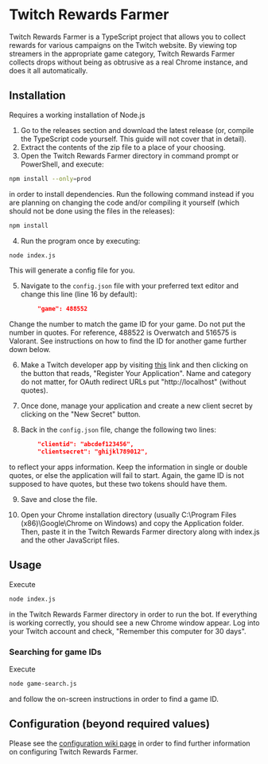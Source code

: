 # Twitch Rewards Farmer

Twitch Rewards Farmer is a TypeScript project that allows you to collect rewards for various campaigns on the Twitch website. By viewing top streamers in the appropriate game category, Twitch Rewards Farmer collects drops without being as obtrusive as a real Chrome instance, and does it all automatically.

## Installation

Requires a working installation of Node.js

1. Go to the releases section and download the latest release (or, compile the TypeScript code yourself. This guide will not cover that in detail).
2. Extract the contents of the zip file to a place of your choosing.
3. Open the Twitch Rewards Farmer directory in command prompt or PowerShell, and execute:
```bash
npm install --only=prod
```
in order to install dependencies. Run the following command instead if you are planning on changing the code and/or compiling it yourself (which should not be done using the files in the releases):
```bash
npm install
``` 
4. Run the program once by executing:
```bash
node index.js
```
This will generate a config file for you.

5. Navigate to the ```config.json``` file with your preferred text editor and change this line (line 16 by default):
```json
        "game": 488552
```
Change the number to match the game ID for your game. Do not put the number in quotes. For reference, 488522 is Overwatch and 516575 is Valorant. See instructions on how to find the ID for another game further down below.

6. Make a Twitch developer app by visiting [this](https://dev.twitch.tv/console/apps) link and then clicking on the button that reads, "Register Your Application". Name and category do not matter, for OAuth redirect URLs put "http://localhost" (without quotes).

7. Once done, manage your application and create a new client secret by clicking on the "New Secret" button.

8. Back in the ```config.json``` file, change the following two lines:
```json
        "clientid": "abcdef123456",
        "clientsecret": "ghijkl789012",
```
to reflect your apps information. Keep the information in single or double quotes, or else the application will fail to start. Again, the game ID is not supposed to have quotes, but these two tokens should have them.

9. Save and close the file.

10. Open your Chrome installation directory (usually C:\Program Files (x86)\Google\Chrome on Windows) and copy the Application folder. Then, paste it in the Twitch Rewards Farmer directory along with index.js and the other JavaScript files.

## Usage
Execute
```bash
node index.js
```
in the Twitch Rewards Farmer directory in order to run the bot. If everything is working correctly, you should see a new Chrome window appear. Log into your Twitch account and check, "Remember this computer for 30 days".

### Searching for game IDs
Execute
```bash
node game-search.js
```
and follow the on-screen instructions in order to find a game ID.

## Configuration (beyond required values)
Please see the [configuration wiki page](https://github.com/aidan-walden/Twitch-Rewards-Farmer/wiki/Configuration) in order to find further information on configuring Twitch Rewards Farmer.

